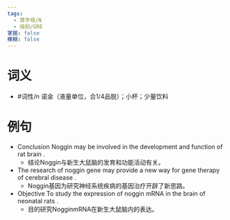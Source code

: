 ```yaml
---
tags:
  - 首字母/N
  - 级别/GRE
掌握: false
模糊: false
---
```

# 词义
- #词性/n  诺金（液量单位，合1/4品脱）；小杯；少量饮料
# 例句
- Conclusion Noggin may be involved in the development and function of rat brain .
	- 结论Noggin与新生大鼠脑的发育和功能活动有关。
- The research of noggin gene may provide a new way for gene therapy of cerebral disease .
	- Noggin基因为研究神经系统疾病的基因治疗开辟了新思路。
- Objective To study the expression of noggin mRNA in the brain of neonatal rats .
	- 目的研究NogginmRNA在新生大鼠脑内的表达。

